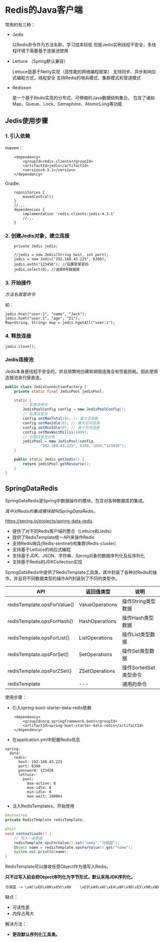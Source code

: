 # Redis的Java客户端

常用的有三种：
* Jedis 
    
    以Redis命令作为方法名称，学习成本较低
    但是Jedis实例线程不安全，多线程环境下需要基于连接池使用

* Lettuce （Spring默认兼容）

    Lettuce是基于Netty实现（高性能的网络编程框架）
    支持同步、异步和响应式编程方式，线程安全
    支持Redis的哨兵模式、集群模式和管道模式

* Redisson

    是一个基于Redis实现的分布式、可伸缩的Java数据结构集合。
    包含了诸如Map、Queue、Lock、Semaphore、AtomicLong等功能

## Jedis使用步骤

### 1. 引入依赖

maven：

```
    <dependency>
        <groupId>redis.clients</groupId>
        <artifactId>jedis</artifactId>
        <version>4.3.1</version>
    </dependency>
```

Gradle:
```
    repositories {
        mavenCentral()
    }
    //...
    dependencies {
        implementation 'redis.clients:jedis:4.3.1'
        //...
    }
```

### 2. 创建Jedis对象，建立连接

```
    private Jedis jedis;

    //jedis = new Jedis(String host, int port);
    jedis = new Jedis("192.168.43.225", 6380);
    jedis.auth("123456"); //设置登录密码
    jedis.select(0); //选择0号数据库
```

### 3. 开始操作

*方法名就是命令*

如：

    jedis.hset("user:1", "name", "Jack");
    jedis.hset("user:1", "age", "21");
    Map<String, String> map = jedis.hgetAll("user:1");

### 4. 释放连接

    jedis.close();

### Jedis连接池

Jedis本身是线程不安全的，并且频繁地创建和销毁连接会有性能损耗。因此使用连接池来代替直连。

```java
public class JedisConnectionFactory {
    private static final JedisPool jedisPool;

    static {
        // 配置连接池
        JedisPoolConfig config = new JedisPoolConfig();
        // 配置连接池
        config.setMaxTotal(8); // 最大连接数
        config.setMaxIdle(8); // 最大空闲连接
        config.setMinIdle(0); // 最小空闲连接
        config.setMaxWaitMillis(1000);
        // 创建连接池对象
        jedisPool = new JedisPool(config,
                "192.168.43.225", 6380, 1000,"123456");
    }

    public static Jedis getJedis() {
        return jedisPool.getResource();
    }
}
```

## SpringDataRedis

SpringDataRedis是Spring中数据操作的模块，包含对各种数据库的集成。

*其中对Redis的集成模块就叫SpringDataRedis。*

https://spring.io/projects/spring-data-redis

* 提供了对不同Redis客户端的整合（Lettuce和Jedis）
* 提供了RedisTemplate统一API来操作Redis
* 支持Redis哨兵(Redis-sentinel)和集群(Redis-cluster)
* 支持基于Lettuce的响应式编程
* 支持基于JDK、JSON、字符串、Spring对象的数据序列化及反序列化
* 支持基于Redis的JDKCollection实现

SpringDataRedis中提供了RedisTemplate工具类，其中封装了各种对Redis的操作。并且将不同数据类型的操作API封装到了不同的类型中。

|API|返回值类型|说明|
|---|---|---|
|redisTemplate.opsForValue()|ValueOperations|操作String类型数据|
|redisTemplate.opsForHash()|HashOperations|操作Hash类型数据|
|redisTemplate.opsForList()|ListOperations|操作List类型数据|
|redisTemplate.opsForSet()|SetOperations|操作Set类型数据|
|redisTemplate.opsForZSet()|ZSetOperations|操作SortedSet类型命令|
|redisTemplate|---|通用的命令|

使用步骤：
* 引入spring-boot-starter-data-redis依赖

```
    <dependency>
        <groupId>org.springframework.boot</groupId>
	    <artifactId>spring-boot-starter-data-redis</artifactId>
    </dependency>
```

* 在application.yml中配置Redis信息
```
spring:
  data:
    redis:
      host: 192.168.43.225
      port: 6380
      password: 123456
      lettuce:
        pool:
          max-active: 8
          max-idle: 8
          min-idle: 0
          max-wait: 1000ms
```
* 注入RedisTemplates，开始使用

```java
@Autowired
private RedisTemplate redisTemplate;
    
@Test
void contextLoads() {
	// 写入一条数据
	redisTemplate.opsForValue().set("name","马保国");
	Object name = redisTemplate.opsForValue().get("name");
	System.out.println(name);
}
```

RedisTemplate可以接收任意Object作为值写入Redis。

**只不过写入前会把Object序列化为字节形式，默认采用JDK序列化。**

    马保国 -> \xAC\xED\x00\x05t\x00	\xE9\xA9\xAC\xE4\xBF\x9D\xE5\x9B\xBD

缺点：
* 可读性差
* 内存占用大

解决方法：
- **更改默认序列化工具类。**